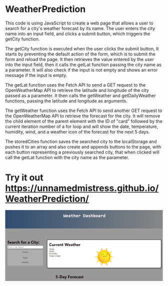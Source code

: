 # WeatherPrediction
This code is using JavaScript to create a web page that allows a user to search for a city's weather forecast by its name. The user enters the city name into an input field, and clicks a submit button, which triggers the getCity function.

The getCity function is executed when the user clicks the submit button, It starts by preventing the default action of the form, which is to submit the form and reload the page. It then retrieves the value entered by the user into the input field, then it calls the getLat function passing the city name as a parameter.
It will also check if the input is not empty and shows an error message if the input is empty.

The getLat function uses the Fetch API to send a GET request to the OpenWeatherMap API to retrieve the latitude and longitude of the city passed as a parameter.
It then calls the getWeather and getDailyWeather functions, passing the latitude and longitude as arguments.

The getWeather function uses the Fetch API to send another GET request to the OpenWeatherMap API to retrieve the forecast for the city. It will remove the child element of the parent element with the ID of "card" followed by the current iteration number of a for loop and will show the date, temperature, humidity, wind, and a weather icon of the forecast for the next 5 days.

The storedCities function saves the searched city to the localStorage and pushes it to an array and also create and appends buttons to the page, with each button representing a previously searched city, that when clicked will call the getLat function with the city name as the parameter.

# Try it out  https://unnamedmistress.github.io/WeatherPrediction/
![screenshot](/assets/Screenshot%202023-01-10%20211053.png)
